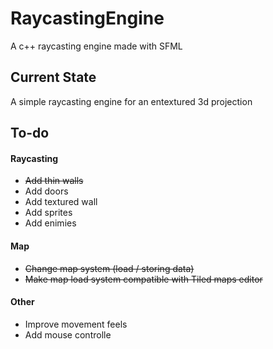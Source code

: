 # RaycastingEngine

A c++ raycasting engine made with SFML

## Current State 

A simple raycasting engine for an entextured 3d projection 

## To-do

#### Raycasting 
- ~~Add thin walls~~
- Add doors
- Add textured wall 
- Add sprites  
- Add enimies 

#### Map
- ~~Change map system (load / storing data)~~
- ~~Make map load system compatible with Tiled maps editor~~

#### Other
- Improve movement feels
- Add mouse controlle
